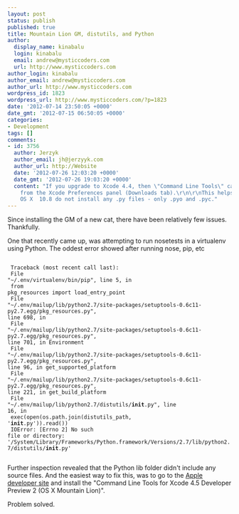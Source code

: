 ```yaml
---
layout: post
status: publish
published: true
title: Mountain Lion GM, distutils, and Python
author:
  display_name: kinabalu
  login: kinabalu
  email: andrew@mysticcoders.com
  url: http://www.mysticcoders.com
author_login: kinabalu
author_email: andrew@mysticcoders.com
author_url: http://www.mysticcoders.com
wordpress_id: 1823
wordpress_url: http://www.mysticcoders.com/?p=1823
date: '2012-07-14 23:50:05 +0000'
date_gmt: '2012-07-15 06:50:05 +0000'
categories:
- Development
tags: []
comments:
- id: 3756
  author: Jerzyk
  author_email: jh@jerzyyk.com
  author_url: http://Website
  date: '2012-07-26 12:03:20 +0000'
  date_gmt: '2012-07-26 19:03:20 +0000'
  content: "If you upgrade to Xcode 4.4, then \"Command Line Tools\" can be installed
    from the Xcode Preferences panel (Downloads tab).\r\n\r\nThis helps, as by default
    OS X  10.8 do not install any .py files - only .pyo and .pyc."
---
```

Since installing the GM of a new cat, there have been relatively few issues.  Thankfully.

One that recently came up, was attempting to run nosetests in a virtualenv using Python.  The oddest error showed after running nose, pip, etc

<code><br />
Traceback (most recent call last):<br />
  File "~/.env/virtualenv/bin/pip", line 5, in <module><br />
    from pkg_resources import load_entry_point<br />
  File "~/.env/mailup/lib/python2.7/site-packages/setuptools-0.6c11-py2.7.egg/pkg_resources.py", line 698, in <module><br />
  File "~/.env/mailup/lib/python2.7/site-packages/setuptools-0.6c11-py2.7.egg/pkg_resources.py", line 701, in Environment<br />
  File "~/.env/mailup/lib/python2.7/site-packages/setuptools-0.6c11-py2.7.egg/pkg_resources.py", line 96, in get_supported_platform<br />
  File "~/.env/mailup/lib/python2.7/site-packages/setuptools-0.6c11-py2.7.egg/pkg_resources.py", line 221, in get_build_platform<br />
  File "~/.env/mailup/lib/python2.7/distutils/__init__.py", line 16, in <module><br />
    exec(open(os.path.join(distutils_path, '__init__.py')).read())<br />
IOError: [Errno 2] No such file or directory: '/System/Library/Frameworks/Python.framework/Versions/2.7/lib/python2.7/distutils/__init__.py'<br />
</code>

Further inspection revealed that the Python lib folder didn't include any source files.  And the easiest way to fix this, was to go to the <a href="http://developer.apple.com">Apple developer site</a> and install the "Command Line Tools for Xcode 4.5 Developer Preview 2 (OS X Mountain Lion)".  

Problem solved.

